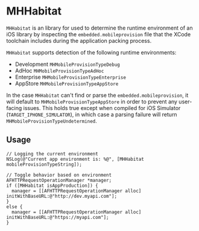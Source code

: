 # MHHabitat
```MHHabitat``` is an library for used to determine the runtime environment of an iOS library by inspecting the ```embedded.mobileprovision``` file that the XCode toolchain includes during the application packing process.

```MHHabitat``` supports detection of the following runtime environments:
* Development ```MHMobileProvisionTypeDebug```
* AdHoc ```MHMobileProvisionTypeAdHoc```
* Enterprise ```MHMobileProvisionTypeEnterprise```
* AppStore ```MHMobileProvisionTypeAppStore```

In the case ```MHHabitat``` can't find or parse the ```embedded.mobileprovision```, it will default to ```MHMobileProvisionTypeAppStore``` in order to prevent any user-facing issues.  This holds true except when compiled for iOS Simulator (```TARGET_IPHONE_SIMULATOR```), in which case a parsing failure will return ```MHMobileProvisionTypeUndetermined```.

## Usage
```objc
// Logging the current environment
NSLog(@"Current app environment is: %@", [MHHabitat mobileProvisionTypeString]);

// Toggle behavior based on environment
AFHTTPRequestOperationManager *manager;
if ([MHHabitat isAppProduction]) {
  manager = [[AFHTTPRequestOperationManager alloc] initWithBaseURL:@"http://dev.myapi.com"];
}
else {
  manager = [[AFHTTPRequestOperationManager alloc] initWithBaseURL:@"https://myapi.com"];
}
```
